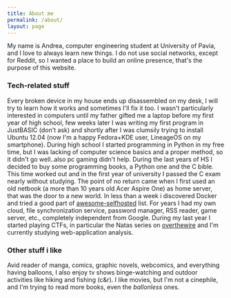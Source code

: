 ```yaml
---
title: About me
permalink: /about/
layout: page
---
```


My name is Andrea, computer engineering student at University of Pavia, and I love to always learn new things.
I do not use social networks, except for Reddit, so I wanted a place to build an online presence, that's the purpose of this website.

### Tech-related stuff
Every broken device in my house ends up disassembled on my desk, I will try to learn how it works and sometimes I'll fix it too.
I wasn't particularly interested in computers until my father gifted me a laptop before my first year of high school, few weeks later I was writing my first program in JustBASIC (don't ask) and shortly after I was clumsily trying to install Ubuntu 12.04 (now I'm a happy Fedora+KDE user, LineageOS on my smartphone). 
During high school I started programming in Python in my free time, but I was lacking of computer science basics and a proper method, so it didn't go well..also pc gaming didn't help. During the last years of HS I decided to buy some programming books, a Python one and the C bible. This time worked out and in the first year of university I passed the C exam nearly without studying. 
The point of no return came when I first used an old netbook (a more than 10 years old Acer Aspire One) as home server, that was the door to a new world. In less than a week i discovered Docker and tried a good part of [awesome-selfhosted](https://github.com/awesome-selfhosted/awesome-selfhosted) list. For years I had my own cloud, file synchronization service, password manager, RSS reader, game server, etc., completely independent from Google.
During my last year I started playing CTFs, in particular the Natas series on [overthewire](https://overthewire.org) and I'm currently studying web-application analysis.

### Other stuff i like
Avid reader of manga, comics, graphic novels, webcomics, and everything having balloons, I also enjoy tv shows binge-watching and outdoor activities like hiking and fishing (c&r). I like movies, but I'm not a cinephile, and I'm trying to read more books, even the *ballonless* ones.
